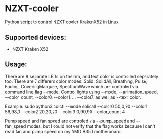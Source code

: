 # NZXT-cooler
Python script to control NZXT cooler KrakenX52 in Linux

## Supported devices:

- NZXT Kraken X52
 
## Usage:

There are 8 separate LEDs on the rim, and text color is controlled separately too. There are 7 different color modes:
Solid, SolidAll, Breathing, Pulse, Fading, CoveringMarquee, SpectrumWave which are controled via command line flag --mode.
Control lights using --mode, --animation_speed, --color_count, --color0, --color1, ... --color7, as well as --text_color.

 Example:
 sudo python3 colctl --mode solidall --color0 50,0,90 --color1 56,98,0 --color2 20,20,20 --color3 0,90,90 --color_count 4
 
Pump speed and fan speed are controled via --pump_speed and --fan_speed modes, but I could not verify that the flag works
because I can't read fan and pump speed on my AMD B350 motherboard.
